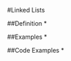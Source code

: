 #Linked Lists

##Definition
*

##Examples
* 

##Code Examples
*



<!-- ![alt text](/AllCandidates.png) -->